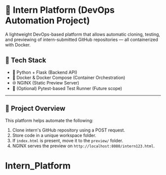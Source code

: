# 🚀 Intern Platform (DevOps Automation Project)

A lightweight DevOps-based platform that allows automatic cloning, testing, and previewing of intern-submitted GitHub repositories — all containerized with Docker.


## 🧰 Tech Stack

- 🐍 Python + Flask (Backend API)
- 🐳 Docker & Docker Compose (Container Orchestration)
- 🌐 NGINX (Static Preview Server)
- 🧪 (Optional) Pytest-based Test Runner (Future scope)

---

## 🎯 Project Overview

This platform helps automate the following:

1. Clone intern's GitHub repository using a POST request.
2. Store code in a unique workspace folder.
3. If `index.html` is present, move it to the `preview/` folder.
4. NGINX serves the preview on `http://localhost:8080/intern123.html`.
# Intern_Platform
